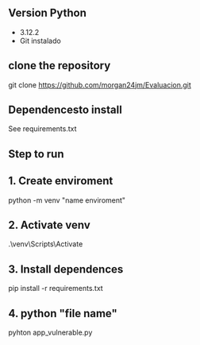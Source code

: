 ## Version Python 
- 3.12.2
- Git instalado
## clone the repository
git clone https://github.com/morgan24jm/Evaluacion.git
## Dependencesto install 
See requirements.txt
## Step to run 
## 1. Create enviroment
python -m venv  "name enviroment"
## 2. Activate venv
.\venv\Scripts\Activate
## 3. Install dependences 
pip install -r requirements.txt
## 4. python "file name"
pyhton app_vulnerable.py
